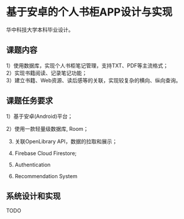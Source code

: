 # 基于安卓的个人书柜APP设计与实现
华中科技大学本科毕业设计。

## 课题内容
1）使用数据库，实现个人书柜笔记管理，支持TXT、PDF等主流格式；  
2）实现书籍阅读、记录笔记功能；  
3）建立书籍、Web资源、读后感等的关联，实现较复杂的横向、纵向查询。  

## 课题任务要求
1）基于安卓(Android)平台；  


2）使用一款轻量级数据库, Room；  


3) 关联OpenLibrary API，数据的拉取和展示；


4) Firebase Cloud Firestore;

   
5) Authentication

  
6) Recommendation System

## 系统设计和实现
TODO
